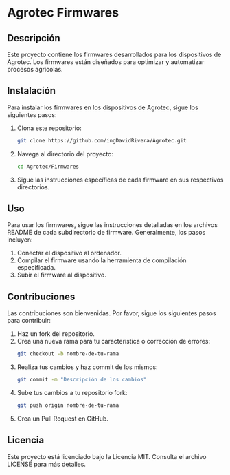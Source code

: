# Agrotec Firmwares

## Descripción
Este proyecto contiene los firmwares desarrollados para los dispositivos de Agrotec. Los firmwares están diseñados para optimizar y automatizar procesos agrícolas.

## Instalación
Para instalar los firmwares en los dispositivos de Agrotec, sigue los siguientes pasos:

1. Clona este repositorio:
    ```bash
    git clone https://github.com/ingDavidRivera/Agrotec.git
    ```
2. Navega al directorio del proyecto:
    ```bash
    cd Agrotec/Firmwares
    ```
3. Sigue las instrucciones específicas de cada firmware en sus respectivos directorios.

## Uso
Para usar los firmwares, sigue las instrucciones detalladas en los archivos README de cada subdirectorio de firmware. Generalmente, los pasos incluyen:

1. Conectar el dispositivo al ordenador.
2. Compilar el firmware usando la herramienta de compilación especificada.
3. Subir el firmware al dispositivo.

## Contribuciones
Las contribuciones son bienvenidas. Por favor, sigue los siguientes pasos para contribuir:

1. Haz un fork del repositorio.
2. Crea una nueva rama para tu característica o corrección de errores:
    ```bash
    git checkout -b nombre-de-tu-rama
    ```
3. Realiza tus cambios y haz commit de los mismos:
    ```bash
    git commit -m "Descripción de los cambios"
    ```
4. Sube tus cambios a tu repositorio fork:
    ```bash
    git push origin nombre-de-tu-rama
    ```
5. Crea un Pull Request en GitHub.

## Licencia
Este proyecto está licenciado bajo la Licencia MIT. Consulta el archivo LICENSE para más detalles.
